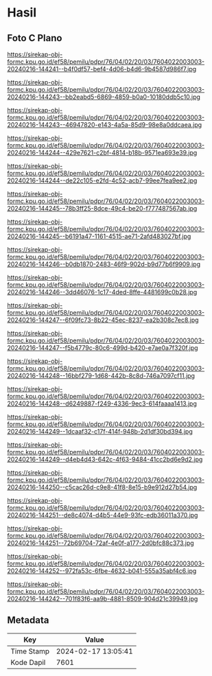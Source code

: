 # Hasil

## Foto C Plano

https://sirekap-obj-formc.kpu.go.id/ef58/pemilu/pdpr/76/04/02/20/03/7604022003003-20240216-144241--b4f0df57-bef4-4d06-b4d6-9b4587d986f7.jpg

https://sirekap-obj-formc.kpu.go.id/ef58/pemilu/pdpr/76/04/02/20/03/7604022003003-20240216-144243--bb2eabd5-6869-4859-b0a0-10180ddb5c10.jpg

https://sirekap-obj-formc.kpu.go.id/ef58/pemilu/pdpr/76/04/02/20/03/7604022003003-20240216-144243--46947820-e143-4a5a-85d9-98e8a0ddcaea.jpg

https://sirekap-obj-formc.kpu.go.id/ef58/pemilu/pdpr/76/04/02/20/03/7604022003003-20240216-144244--429e7621-c2bf-4814-b18b-9571ea693e39.jpg

https://sirekap-obj-formc.kpu.go.id/ef58/pemilu/pdpr/76/04/02/20/03/7604022003003-20240216-144244--de22c105-e2fd-4c52-acb7-99ee7fea9ee2.jpg

https://sirekap-obj-formc.kpu.go.id/ef58/pemilu/pdpr/76/04/02/20/03/7604022003003-20240216-144245--78b3ff25-8dce-49c4-be20-f777487567ab.jpg

https://sirekap-obj-formc.kpu.go.id/ef58/pemilu/pdpr/76/04/02/20/03/7604022003003-20240216-144245--b6191a47-1161-4515-ae71-2afd483027bf.jpg

https://sirekap-obj-formc.kpu.go.id/ef58/pemilu/pdpr/76/04/02/20/03/7604022003003-20240216-144246--b0db1870-2483-46f9-902d-b9d77b6f9909.jpg

https://sirekap-obj-formc.kpu.go.id/ef58/pemilu/pdpr/76/04/02/20/03/7604022003003-20240216-144246--3dd46076-1c17-4ded-8ffe-4481699c0b28.jpg

https://sirekap-obj-formc.kpu.go.id/ef58/pemilu/pdpr/76/04/02/20/03/7604022003003-20240216-144247--6f09fc73-8b22-45ec-8237-ea2b308c7ec8.jpg

https://sirekap-obj-formc.kpu.go.id/ef58/pemilu/pdpr/76/04/02/20/03/7604022003003-20240216-144247--f5b4779c-80c6-499d-b420-e7ae0a7f320f.jpg

https://sirekap-obj-formc.kpu.go.id/ef58/pemilu/pdpr/76/04/02/20/03/7604022003003-20240216-144248--16bbf279-1d68-442b-8c8d-746a7097cf11.jpg

https://sirekap-obj-formc.kpu.go.id/ef58/pemilu/pdpr/76/04/02/20/03/7604022003003-20240216-144248--d6249887-f249-4336-9ec3-614faaaa1413.jpg

https://sirekap-obj-formc.kpu.go.id/ef58/pemilu/pdpr/76/04/02/20/03/7604022003003-20240216-144249--1dcaaf32-c17f-414f-948b-2d1df30bd394.jpg

https://sirekap-obj-formc.kpu.go.id/ef58/pemilu/pdpr/76/04/02/20/03/7604022003003-20240216-144249--d4eb4d43-642c-4f63-9484-41cc2bd6e9d2.jpg

https://sirekap-obj-formc.kpu.go.id/ef58/pemilu/pdpr/76/04/02/20/03/7604022003003-20240216-144250--c5cac26d-c9e8-41f8-8e15-b9e912d27b54.jpg

https://sirekap-obj-formc.kpu.go.id/ef58/pemilu/pdpr/76/04/02/20/03/7604022003003-20240216-144251--de8c4074-d4b5-44e9-93fc-edb36011a370.jpg

https://sirekap-obj-formc.kpu.go.id/ef58/pemilu/pdpr/76/04/02/20/03/7604022003003-20240216-144251--72b69704-72af-4e0f-a177-2d0bfc88c373.jpg

https://sirekap-obj-formc.kpu.go.id/ef58/pemilu/pdpr/76/04/02/20/03/7604022003003-20240216-144252--972fa53c-6fbe-4632-b041-555a35abf4c6.jpg

https://sirekap-obj-formc.kpu.go.id/ef58/pemilu/pdpr/76/04/02/20/03/7604022003003-20240216-144242--701f83f6-aa9b-4881-8509-904d21c39949.jpg


## Metadata

| Key        | Value               |
| ---------- | ------------------- |
| Time Stamp | 2024-02-17 13:05:41 |
| Kode Dapil | 7601                |



